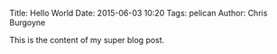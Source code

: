 Title: Hello World
Date: 2015-06-03 10:20
Tags: pelican
Author: Chris Burgoyne

This is the content of my super blog post.